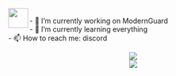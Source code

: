 <img height="40" align="left" src="https://skillicons.dev/icons?i=java,python,php,idea&theme=dark"/>
<br>

<span>
- 🔭 I’m currently working on ModernGuard
  <br />
- 🌱 I’m currently learning everything
  <br />
- 📫 How to reach me: discord
</span>


<br>
<p align="center">
  <picture>
    <img src="https://github-readme-stats-ten-psi-28.vercel.app/api?username=siroo2137&hide_progress=false&layout=compact&hide=glsl,batchfile&hide_title=true&show_icons=true&hide_border=true&border_radius=15&theme=omni"/>
  </picture>

  <br>
  <picture>
    <img src="https://github-readme-stats-ten-psi-28.vercel.app/api/top-langs?username=siroo2137&hide_progress=false&layout=compact&hide=glsl,batchfile&hide_title=true&show_icons=true&hide_border=true&border_radius=15&theme=omni"/>
  </picture>
</p>
